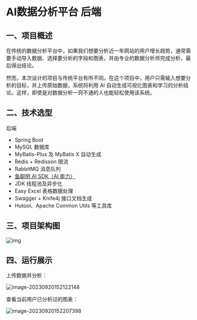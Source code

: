 # AI数据分析平台 后端

## 一、项目概述

在传统的数据分析平台中，如果我们想要分析近一年网站的用户增长趋势，通常需要手动导入数据、选择要分析的字段和图表，并由专业的数据分析师完成分析，最后得出结论。

然而，本次设计的项目与传统平台有所不同。在这个项目中，用户只需输入想要分析的目标，并上传原始数据，系统将利用 AI 自动生成可视化图表和学习的分析结论。这样，即使是对数据分析一窍不通的人也能轻松使用该系统。

## 二、技术选型

后端

- Spring Boot
- MySQL 数据库
- MyBatis-Plus 及 MyBatis X 自动生成
- Redis + Redisson 限流
- RabbitMQ 消息队列
- [鱼聪明 AI SDK（AI 能力）](https://www.yucongming.com/)
- JDK 线程池及异步化
- Easy Excel 表格数据处理
- Swagger + Knife4j 接口文档生成
- Hutool、Apache Common Utils 等工具库

## 三、项目架构图

![img](https://cdn.jsdelivr.net/gh/vincent-nicky/image_store/blog/1687756290740-41ba43c4-24b3-400f-a77a-db9321e0a200.png)

## 四、运行展示

上传数据并分析：

![image-20230920152122148](https://cdn.jsdelivr.net/gh/vincent-nicky/image_store/blog/image-20230920152122148.png)

查看当前用户已分析过的图表：

![image-20230920152207398](https://cdn.jsdelivr.net/gh/vincent-nicky/image_store/blog/image-20230920152207398.png)
